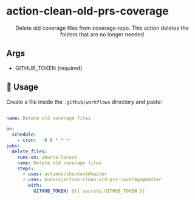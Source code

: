 # action-clean-old-prs-coverage

<p align="center">
  Delete old coverage files from coverage repo. This action deletes the folders that are no longer needed
</p>

## Args

- GITHUB_TOKEN (required)

## 🚀 Usage

Create a file inside the `.github/workflows` directory and paste:

```yml

name: Delete old coverage files

on:
  schedule:
    - cron:  '0 0 * * *'
jobs:
  delete_files:
    runs-on: ubuntu-latest
    name: Delete old coverage files
    steps:
      - uses: actions/checkout@master
      - uses: kudocs/action-clean-old-prs-coverage@master
        with:
          GITHUB_TOKEN: ${{ secrets.GITHUB_TOKEN }}

```


